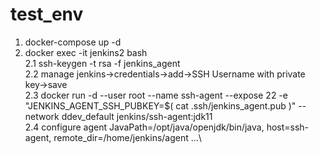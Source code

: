 # test_env
1. docker-compose up -d
2. docker exec -it jenkins2 bash\
2.1 ssh-keygen -t rsa -f jenkins_agent\
2.2 manage jenkins->credentials->add->SSH Username with private key->save\
2.3 docker run -d --user root --name ssh-agent --expose 22 -e "JENKINS_AGENT_SSH_PUBKEY=$( cat .ssh/jenkins_agent.pub )" --network ddev_default jenkins/ssh-agent:jdk11\
2.4 configure agent JavaPath=/opt/java/openjdk/bin/java, host=ssh-agent, remote_dir=/home/jenkins/agent ...\
    
